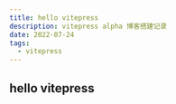 ```yaml
---
title: hello vitepress
description: vitepress alpha 博客搭建记录
date: 2022-07-24
tags:
  - vitepress
---
```


## hello vitepress
